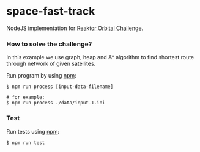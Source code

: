 # space-fast-track
NodeJS implementation for [Reaktor Orbital Challenge](https://reaktor.com/orbital-challenge/).

### How to solve the challenge?

In this example we use graph, heap and A* algorithm to find shortest route
through network of given satellites.

Run program by using [npm](https://www.npmjs.com/):

    $ npm run process [input-data-filename]
  
    # for example:
    $ npm run process ./data/input-1.ini

### Test
Run tests using [npm](https://www.npmjs.com/):

    $ npm run test
